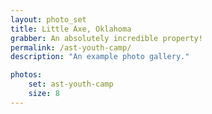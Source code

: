 ```yaml
---
layout: photo_set
title: Little Axe, Oklahoma
grabber: An absolutely incredible property!
permalink: /ast-youth-camp/
description: "An example photo gallery."

photos:
    set: ast-youth-camp
    size: 8
---
```

